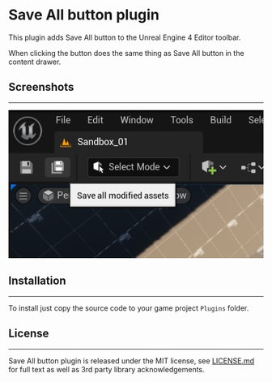 # Save All button plugin

This plugin adds Save All button to the Unreal Engine 4 Editor toolbar. 

When clicking the button does the same thing as Save All button in the content drawer.

## Screenshots
--------------

![Save all modified assets](Resources/save-all.jpg "Save all modified assets")

## Installation
---------------

To install just copy the source code to your game project `Plugins` folder.

## License
----------

Save All button plugin is released under the MIT license, see [LICENSE.md](LICENSE.md) for full text as well as 3rd party library acknowledgements.